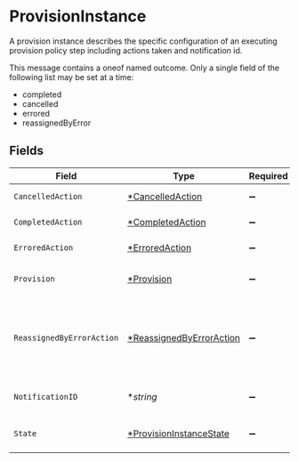 # ProvisionInstance

 A provision instance describes the specific configuration of an executing provision policy step including actions taken and notification id.


This message contains a oneof named outcome. Only a single field of the following list may be set at a time:
  - completed
  - cancelled
  - errored
  - reassignedByError



## Fields

| Field                                                                                                                                      | Type                                                                                                                                       | Required                                                                                                                                   | Description                                                                                                                                |
| ------------------------------------------------------------------------------------------------------------------------------------------ | ------------------------------------------------------------------------------------------------------------------------------------------ | ------------------------------------------------------------------------------------------------------------------------------------------ | ------------------------------------------------------------------------------------------------------------------------------------------ |
| `CancelledAction`                                                                                                                          | [*CancelledAction](../../models/shared/cancelledaction.md)                                                                                 | :heavy_minus_sign:                                                                                                                         | The CancelledAction message.                                                                                                               |
| `CompletedAction`                                                                                                                          | [*CompletedAction](../../models/shared/completedaction.md)                                                                                 | :heavy_minus_sign:                                                                                                                         | The CompletedAction message.                                                                                                               |
| `ErroredAction`                                                                                                                            | [*ErroredAction](../../models/shared/erroredaction.md)                                                                                     | :heavy_minus_sign:                                                                                                                         | The ErroredAction message.                                                                                                                 |
| `Provision`                                                                                                                                | [*Provision](../../models/shared/provision.md)                                                                                             | :heavy_minus_sign:                                                                                                                         |  The provision step references a provision policy for this step.<br/>                                                                      |
| `ReassignedByErrorAction`                                                                                                                  | [*ReassignedByErrorAction](../../models/shared/reassignedbyerroraction.md)                                                                 | :heavy_minus_sign:                                                                                                                         |  The ReassignedByErrorAction object describes the outcome of a policy step that has been reassigned because it had an error provisioning.<br/> |
| `NotificationID`                                                                                                                           | **string*                                                                                                                                  | :heavy_minus_sign:                                                                                                                         |  This indicates the notification id for this step.<br/>                                                                                    |
| `State`                                                                                                                                    | [*ProvisionInstanceState](../../models/shared/provisioninstancestate.md)                                                                   | :heavy_minus_sign:                                                                                                                         |  This property indicates the current state of this step.<br/>                                                                              |